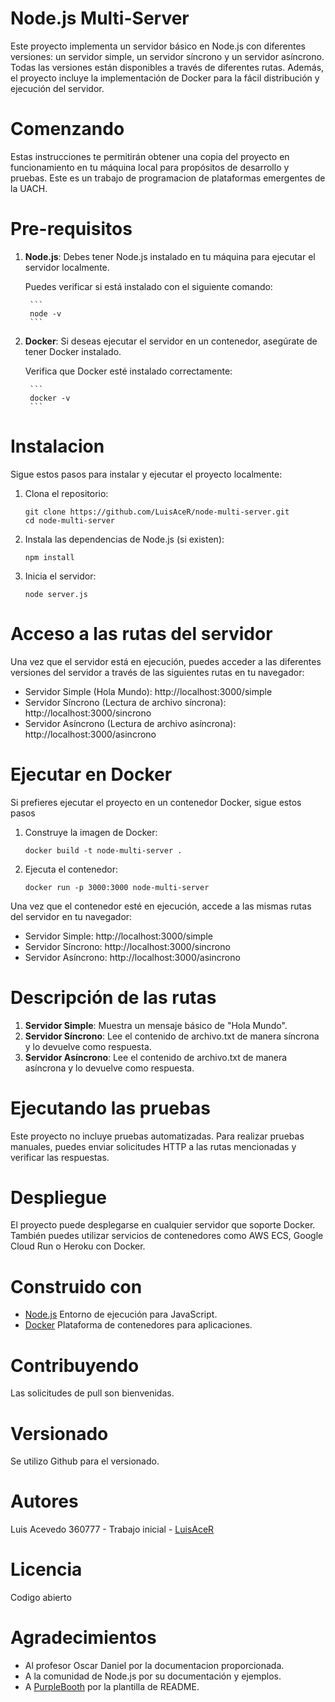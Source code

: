 # Node.js Multi-Server 
Este proyecto implementa un servidor básico en Node.js con diferentes versiones: un servidor simple, un servidor síncrono y un servidor asíncrono. Todas las versiones están disponibles a través de diferentes rutas. Además, el proyecto incluye la implementación de Docker para la fácil distribución y ejecución del servidor.

# Comenzando
Estas instrucciones te permitirán obtener una copia del proyecto en funcionamiento en tu máquina local para propósitos de desarrollo y pruebas. Este es un trabajo de programacion de plataformas emergentes de la UACH.

# Pre-requisitos
1. **Node.js**: Debes tener Node.js instalado en tu máquina para ejecutar el servidor localmente.
   
   Puedes verificar si está instalado con el siguiente comando:

        ```
        node -v
        ```
2. **Docker**: Si deseas ejecutar el servidor en un contenedor, asegúrate de tener Docker instalado.

    Verifica que Docker esté instalado correctamente:

        ```
        docker -v
        ```

# Instalacion
Sigue estos pasos para instalar y ejecutar el proyecto localmente:
1. Clona el repositorio:

    ```
    git clone https://github.com/LuisAceR/node-multi-server.git
    cd node-multi-server
    ```

2. Instala las dependencias de Node.js (si existen):

    ```
    npm install
    ```

3. Inicia el servidor:

    ```
    node server.js
    ```

# Acceso a las rutas del servidor
Una vez que el servidor está en ejecución, puedes acceder a las diferentes versiones del servidor a través de las siguientes rutas en tu navegador:

* Servidor Simple (Hola Mundo): http://localhost:3000/simple
* Servidor Síncrono (Lectura de archivo síncrona): http://localhost:3000/sincrono
* Servidor Asíncrono (Lectura de archivo asíncrona): http://localhost:3000/asincrono

# Ejecutar en Docker
Si prefieres ejecutar el proyecto en un contenedor Docker, sigue estos pasos

1. Construye la imagen de Docker:

    ```
    docker build -t node-multi-server .
    ```

2. Ejecuta el contenedor:

    ```
    docker run -p 3000:3000 node-multi-server
    ```

Una vez que el contenedor esté en ejecución, accede a las mismas rutas del servidor en tu navegador:

* Servidor Simple: http://localhost:3000/simple
* Servidor Síncrono: http://localhost:3000/sincrono
* Servidor Asíncrono: http://localhost:3000/asincrono

# Descripción de las rutas

1. **Servidor Simple**: Muestra un mensaje básico de "Hola Mundo".
2. **Servidor Síncrono**: Lee el contenido de archivo.txt de manera síncrona y lo devuelve como respuesta.
3. **Servidor Asíncrono**: Lee el contenido de archivo.txt de manera asíncrona y lo devuelve como respuesta.

# Ejecutando las pruebas
Este proyecto no incluye pruebas automatizadas. Para realizar pruebas manuales, puedes enviar solicitudes HTTP a las rutas mencionadas y verificar las respuestas.

# Despliegue
El proyecto puede desplegarse en cualquier servidor que soporte Docker. También puedes utilizar servicios de contenedores como AWS ECS, Google Cloud Run o Heroku con Docker.

# Construido con

* [Node.js](https://nodejs.org/en) Entorno de ejecución para JavaScript.
* [Docker](https://www.docker.com/) Plataforma de contenedores para aplicaciones.

# Contribuyendo
Las solicitudes de pull son bienvenidas.

# Versionado
Se utilizo Github para el versionado.

# Autores
Luis Acevedo 360777 - Trabajo inicial - [LuisAceR](https://github.com/LuisAceR)

# Licencia
Codigo abierto

# Agradecimientos
* Al profesor Oscar Daniel por la documentacion proporcionada.
* A la comunidad de Node.js por su documentación y ejemplos.
* A [PurpleBooth](https://gist.github.com/PurpleBooth) por la plantilla de README.


